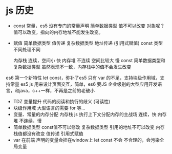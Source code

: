 # js 历史

- const
  常量，es5 没有专门的常量声明
  简单数据类型 值不可以改变
  对象呢？值可以改变，指向的内存地址不能发生改变。
  
- 赋值
  简单数据类型 值传递
  复杂数据类型 地址传递 (引用式赋值)
  const 类型不同处理不同

  内存栈 连续，空间小 快
  内存堆 不连续 空间比较大 慢
  const 简单数据类型和复杂数据类型 虽然表现不一致，内存栈中的值不会发生改变

es6 第一个新特性 let const，弥补了es5 只有 var 的不足，支持块级作用域，支持常量
es5 js 用来设计页面交互，简单，es6 要JS 企业级别的大型应用开发语言，和java，c++一样，不再是之前的老破小
  - TDZ 变量提升 代码的阅读和执行的歧义 (可读性)
  - 块级作用域
    大型语言的需要
    for 等...
  - 变量、常量的内存分配
    内存栈 js 执行上下文分配内存的主战场
    连续，快
    内存堆 不连续，慢
  - 简单数据类型 const值不可以修改
    复杂数据类型 引用的地址不可以改变
    内存栈值都没有改变
    值传递
    引用式赋值
  - var 在前端 声明的变量会挂在window上
    let const 不会
    不合理的，会污染全局变量
